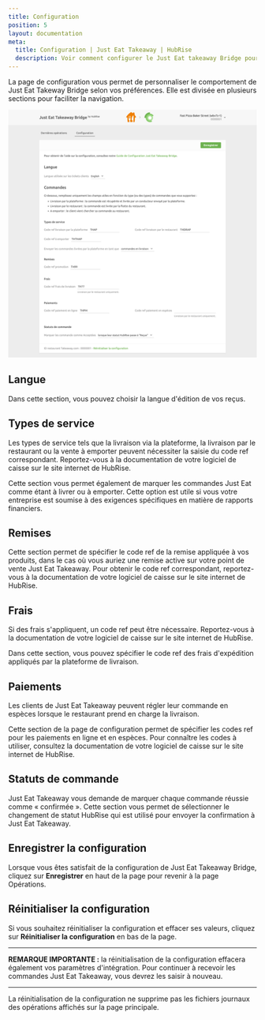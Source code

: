 ```yaml
---
title: Configuration
position: 5
layout: documentation
meta:
  title: Configuration | Just Eat Takeaway | HubRise
  description: Voir comment configurer le Just Eat takeaway Bridge pour un fonctionnement optimal avec Just Eat et votre logiciel de caisse ou les autres applications connectées.
---
```


La page de configuration vous permet de personnaliser le comportement de Just Eat Takeway Bridge selon vos préférences. Elle est divisée en plusieurs sections pour faciliter la navigation.

![Page de configuration de Just Eat Takeaway Bridge](../images/002-fr-jet-configuration-page.png)

## Langue

Dans cette section, vous pouvez choisir la langue d'édition de vos reçus.

## Types de service

Les types de service tels que la livraison via la plateforme, la livraison par le restaurant ou la vente à emporter peuvent nécessiter la saisie du code ref correspondant. Reportez-vous à la documentation de votre logiciel de caisse sur le site internet de HubRise.

Cette section vous permet également de marquer les commandes Just Eat comme étant à livrer ou à emporter. Cette option est utile si vous votre entreprise est soumise à des exigences spécifiques en matière de rapports financiers.

## Remises

Cette section permet de spécifier le code ref de la remise appliquée à vos produits, dans le cas où vous auriez une remise active sur votre point de vente Just Eat Takeaway. Pour obtenir le code ref correspondant, reportez-vous à la documentation de votre logiciel de caisse sur le site internet de HubRise.

## Frais

Si des frais s'appliquent, un code ref peut être nécessaire. Reportez-vous à la documentation de votre logiciel de caisse sur le site internet de HubRise.

Dans cette section, vous pouvez spécifier le code ref des frais d'expédition appliqués par la plateforme de livraison.

## Paiements

Les clients de Just Eat Takeaway peuvent régler leur commande en espèces lorsque le restaurant prend en charge la livraison.

Cette section de la page de configuration permet de spécifier les codes ref pour les paiements en ligne et en espèces. Pour connaître les codes à utiliser, consultez la documentation de votre logiciel de caisse sur le site internet de HubRise.

## Statuts de commande

Just Eat Takeaway vous demande de marquer chaque commande réussie comme « confirmée ». Cette section vous permet de sélectionner le changement de statut HubRise qui est utilisé pour envoyer la confirmation à Just Eat Takeaway.

## Enregistrer la configuration

Lorsque vous êtes satisfait de la configuration de Just Eat Takeaway Bridge, cliquez sur **Enregistrer** en haut de la page pour revenir à la page Opérations.

## Réinitialiser la configuration

Si vous souhaitez réinitialiser la configuration et effacer ses valeurs, cliquez sur **Réinitialiser la configuration** en bas de la page.

---

**REMARQUE IMPORTANTE :** la réinitialisation de la configuration effacera également vos paramètres d'intégration. Pour continuer à recevoir les commandes Just Eat Takeaway, vous devrez les saisir à nouveau.

---

La réinitialisation de la configuration ne supprime pas les fichiers journaux des opérations affichés sur la page principale.
